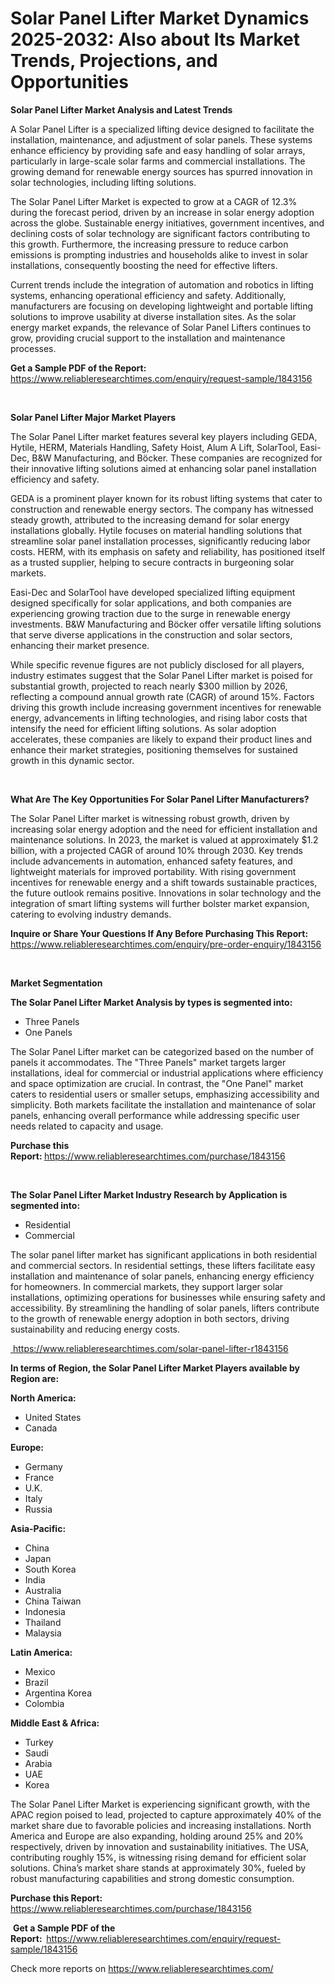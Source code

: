<p><h1>Solar Panel Lifter Market Dynamics 2025-2032: Also about Its Market Trends, Projections, and Opportunities</h1></p><p><strong>Solar Panel Lifter Market Analysis and Latest Trends</strong></p>
<p><p>A Solar Panel Lifter is a specialized lifting device designed to facilitate the installation, maintenance, and adjustment of solar panels. These systems enhance efficiency by providing safe and easy handling of solar arrays, particularly in large-scale solar farms and commercial installations. The growing demand for renewable energy sources has spurred innovation in solar technologies, including lifting solutions.</p><p>The Solar Panel Lifter Market is expected to grow at a CAGR of 12.3% during the forecast period, driven by an increase in solar energy adoption across the globe. Sustainable energy initiatives, government incentives, and declining costs of solar technology are significant factors contributing to this growth. Furthermore, the increasing pressure to reduce carbon emissions is prompting industries and households alike to invest in solar installations, consequently boosting the need for effective lifters.</p><p>Current trends include the integration of automation and robotics in lifting systems, enhancing operational efficiency and safety. Additionally, manufacturers are focusing on developing lightweight and portable lifting solutions to improve usability at diverse installation sites. As the solar energy market expands, the relevance of Solar Panel Lifters continues to grow, providing crucial support to the installation and maintenance processes.</p></p>
<p><strong>Get a Sample PDF of the Report:&nbsp;</strong> <a href="https://www.reliableresearchtimes.com/enquiry/request-sample/1843156?utm_campaign=2307&utm_medium=2&utm_source=Github&utm_content=ia&utm_term=22022025&utm_id=solar-panel-lifter">https://www.reliableresearchtimes.com/enquiry/request-sample/1843156</a></p>
<p>&nbsp;</p>
<p><strong>Solar Panel Lifter Major Market Players</strong></p>
<p><p>The Solar Panel Lifter market features several key players including GEDA, Hytile, HERM, Materials Handling, Safety Hoist, Alum A Lift, SolarTool, Easi-Dec, B&W Manufacturing, and Böcker. These companies are recognized for their innovative lifting solutions aimed at enhancing solar panel installation efficiency and safety.</p><p>GEDA is a prominent player known for its robust lifting systems that cater to construction and renewable energy sectors. The company has witnessed steady growth, attributed to the increasing demand for solar energy installations globally. Hytile focuses on material handling solutions that streamline solar panel installation processes, significantly reducing labor costs. HERM, with its emphasis on safety and reliability, has positioned itself as a trusted supplier, helping to secure contracts in burgeoning solar markets.</p><p>Easi-Dec and SolarTool have developed specialized lifting equipment designed specifically for solar applications, and both companies are experiencing growing traction due to the surge in renewable energy investments. B&W Manufacturing and Böcker offer versatile lifting solutions that serve diverse applications in the construction and solar sectors, enhancing their market presence.</p><p>While specific revenue figures are not publicly disclosed for all players, industry estimates suggest that the Solar Panel Lifter market is poised for substantial growth, projected to reach nearly $300 million by 2026, reflecting a compound annual growth rate (CAGR) of around 15%. Factors driving this growth include increasing government incentives for renewable energy, advancements in lifting technologies, and rising labor costs that intensify the need for efficient lifting solutions. As solar adoption accelerates, these companies are likely to expand their product lines and enhance their market strategies, positioning themselves for sustained growth in this dynamic sector.</p></p>
<p>&nbsp;</p>
<p><strong>What Are The Key Opportunities For Solar Panel Lifter Manufacturers?</strong></p>
<p><p>The Solar Panel Lifter market is witnessing robust growth, driven by increasing solar energy adoption and the need for efficient installation and maintenance solutions. In 2023, the market is valued at approximately $1.2 billion, with a projected CAGR of around 10% through 2030. Key trends include advancements in automation, enhanced safety features, and lightweight materials for improved portability. With rising government incentives for renewable energy and a shift towards sustainable practices, the future outlook remains positive. Innovations in solar technology and the integration of smart lifting systems will further bolster market expansion, catering to evolving industry demands.</p></p>
<p><strong>Inquire or Share Your Questions If Any Before Purchasing This Report:</strong> <a href="https://www.reliableresearchtimes.com/enquiry/pre-order-enquiry/1843156?utm_campaign=2307&utm_medium=2&utm_source=Github&utm_content=ia&utm_term=22022025&utm_id=solar-panel-lifter">https://www.reliableresearchtimes.com/enquiry/pre-order-enquiry/1843156</a></p>
<p>&nbsp;</p>
<p><strong>Market Segmentation</strong></p>
<p><strong>The Solar Panel Lifter Market Analysis by types is segmented into:</strong></p>
<p><ul><li>Three Panels</li><li>One Panels</li></ul></p>
<p><p>The Solar Panel Lifter market can be categorized based on the number of panels it accommodates. The "Three Panels" market targets larger installations, ideal for commercial or industrial applications where efficiency and space optimization are crucial. In contrast, the "One Panel" market caters to residential users or smaller setups, emphasizing accessibility and simplicity. Both markets facilitate the installation and maintenance of solar panels, enhancing overall performance while addressing specific user needs related to capacity and usage.</p></p>
<p><strong>Purchase this Report:&nbsp;</strong><a href="https://www.reliableresearchtimes.com/purchase/1843156?utm_campaign=2307&utm_medium=2&utm_source=Github&utm_content=ia&utm_term=22022025&utm_id=solar-panel-lifter">https://www.reliableresearchtimes.com/purchase/1843156</a></p>
<p>&nbsp;</p>
<p><strong>The Solar Panel Lifter Market Industry Research by Application is segmented into:</strong></p>
<p><ul><li>Residential</li><li>Commercial</li></ul></p>
<p><p>The solar panel lifter market has significant applications in both residential and commercial sectors. In residential settings, these lifters facilitate easy installation and maintenance of solar panels, enhancing energy efficiency for homeowners. In commercial markets, they support larger solar installations, optimizing operations for businesses while ensuring safety and accessibility. By streamlining the handling of solar panels, lifters contribute to the growth of renewable energy adoption in both sectors, driving sustainability and reducing energy costs.</p></p>
<p><a href="https://www.reliableresearchtimes.com/solar-panel-lifter-r1843156?utm_campaign=2307&utm_medium=2&utm_source=Github&utm_content=ia&utm_term=22022025&utm_id=solar-panel-lifter">&nbsp;https://www.reliableresearchtimes.com/solar-panel-lifter-r1843156</a></p>
<p><strong>In terms of Region, the Solar Panel Lifter Market Players available by Region are:</strong></p>
<p>
    <p> <strong> North America: </strong>
        <ul>
            <li>United States</li>
            <li>Canada</li>
        </ul>
        </p> 
    <p> <strong> Europe: </strong>
        <ul>
            <li>Germany</li>
            <li>France</li>
            <li>U.K.</li>
            <li>Italy</li>
            <li>Russia</li>
        </ul>
        </p> 
    <p> <strong> Asia-Pacific: </strong>
        <ul>
            <li>China</li>
            <li>Japan</li>
            <li>South Korea</li>
            <li>India</li>
            <li>Australia</li>
            <li>China Taiwan</li>
            <li>Indonesia</li>
            <li>Thailand</li>
            <li>Malaysia</li>
        </ul>
        </p> 
    <p> <strong> Latin America: </strong>
        <ul>
            <li>Mexico</li>
            <li>Brazil</li>
            <li>Argentina Korea</li>
            <li>Colombia</li>
        </ul>
        </p> 
    <p> <strong> Middle East & Africa: </strong>
        <ul>
            <li>Turkey</li>
            <li>Saudi</li>
            <li>Arabia</li>
            <li>UAE</li>
            <li>Korea</li>
        </ul>
    </p>
    </p>
<p><p>The Solar Panel Lifter Market is experiencing significant growth, with the APAC region poised to lead, projected to capture approximately 40% of the market share due to favorable policies and increasing installations. North America and Europe are also expanding, holding around 25% and 20% respectively, driven by innovation and sustainability initiatives. The USA, contributing roughly 15%, is witnessing rising demand for efficient solar solutions. China’s market share stands at approximately 30%, fueled by robust manufacturing capabilities and strong domestic consumption.</p></p>
<p><strong>Purchase this Report: </strong><a href="https://www.reliableresearchtimes.com/purchase/1843156?utm_campaign=2307&utm_medium=2&utm_source=Github&utm_content=ia&utm_term=22022025&utm_id=solar-panel-lifter">https://www.reliableresearchtimes.com/purchase/1843156</a></p>
<p>&nbsp;<strong>Get a Sample PDF of the Report:&nbsp;&nbsp;</strong><a href="https://www.reliableresearchtimes.com/enquiry/request-sample/1843156?utm_campaign=2307&utm_medium=2&utm_source=Github&utm_content=ia&utm_term=22022025&utm_id=solar-panel-lifter">https://www.reliableresearchtimes.com/enquiry/request-sample/1843156</a></p>
<p><strong></strong></p>
<p>Check more reports on <a href="https://www.reliableresearchtimes.com/?utm_campaign=2307&utm_medium=2&utm_source=Github&utm_content=ia&utm_term=22022025&utm_id=solar-panel-lifter">https://www.reliableresearchtimes.com/</a></p>